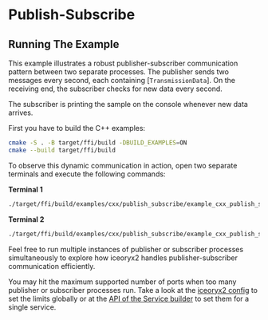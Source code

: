 # Publish-Subscribe

## Running The Example

This example illustrates a robust publisher-subscriber communication
pattern between two separate processes. The publisher sends two
messages every second, each containing [`TransmissionData`]. On the
receiving end, the subscriber checks for new data every second.

The subscriber is printing the sample on the console whenever new data arrives.

First you have to build the C++ examples:

```sh
cmake -S . -B target/ffi/build -DBUILD_EXAMPLES=ON
cmake --build target/ffi/build
```

To observe this dynamic communication in action, open two separate terminals
and execute the following commands:

**Terminal 1**

```sh
./target/ffi/build/examples/cxx/publish_subscribe/example_cxx_publish_subscribe_subscriber
```

**Terminal 2**

```sh
./target/ffi/build/examples/cxx/publish_subscribe/example_cxx_publish_subscribe_publisher
```

Feel free to run multiple instances of publisher or subscriber processes
simultaneously to explore how iceoryx2 handles publisher-subscriber communication
efficiently.

You may hit the maximum supported number of ports when too many publisher or
subscriber processes run. Take a look at the [iceoryx2 config](../../../config) to set the
limits globally or at the
[API of the Service builder](https://docs.rs/iceoryx2/latest/iceoryx2/service/index.html)
to set them for a single service.
